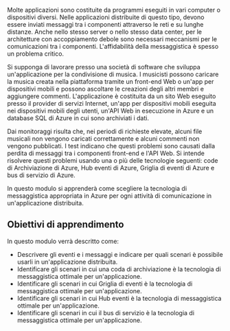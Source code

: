 Molte applicazioni sono costituite da programmi eseguiti in vari computer o dispositivi diversi. Nelle applicazioni distribuite di questo tipo, devono essere inviati messaggi tra i componenti attraverso le reti e su lunghe distanze. Anche nello stesso server o nello stesso data center, per le architetture con accoppiamento debole sono necessari meccanismi per le comunicazioni tra i componenti. L'affidabilità della messaggistica è spesso un problema critico.

Si supponga di lavorare presso una società di software che sviluppa un'applicazione per la condivisione di musica. I musicisti possono caricare la musica creata nella piattaforma tramite un front-end Web o un'app per dispositivi mobili e possono ascoltare le creazioni degli altri membri e aggiungere commenti. L'applicazione è costituita da un sito Web eseguito presso il provider di servizi Internet, un'app per dispositivi mobili eseguita nei dispositivi mobili degli utenti, un'API Web in esecuzione in Azure e un database SQL di Azure in cui sono archiviati i dati.

Dai monitoraggi risulta che, nei periodi di richieste elevate, alcuni file musicali non vengono caricati correttamente e alcuni commenti non vengono pubblicati. I test indicano che questi problemi sono causati dalla perdita di messaggi tra i componenti front-end e l'API Web. Si intende risolvere questi problemi usando una o più delle tecnologie seguenti: code di Archiviazione di Azure, Hub eventi di Azure, Griglia di eventi di Azure e bus di servizio di Azure.

In questo modulo si apprenderà come scegliere la tecnologia di messaggistica appropriata in Azure per ogni attività di comunicazione in un'applicazione distribuita.

## <a name="learning-objectives"></a>Obiettivi di apprendimento
In questo modulo verrà descritto come:

- Descrivere gli eventi e i messaggi e indicare per quali scenari è possibile usarli in un'applicazione distribuita.
- Identificare gli scenari in cui una coda di archiviazione è la tecnologia di messaggistica ottimale per un'applicazione.
- Identificare gli scenari in cui Griglia di eventi è la tecnologia di messaggistica ottimale per un'applicazione.
- Identificare gli scenari in cui Hub eventi è la tecnologia di messaggistica ottimale per un'applicazione.
- Identificare gli scenari in cui il bus di servizio è la tecnologia di messaggistica ottimale per un'applicazione.